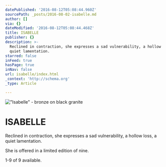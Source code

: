 ```yaml
---
datePublished: '2016-08-12T05:08:44.960Z'
sourcePath: _posts/2016-08-02-isabelle.md
author: []
via: {}
dateModified: '2016-08-12T05:08:44.468Z'
title: ISABELLE
publisher: {}
description: >-
  Reclined in contraction, she expresses a sad vulnerability, a hollow loss, a
  quiet lamentation.
starred: false
inFeed: true
hasPage: true
inNav: false
url: isabelle/index.html
_context: 'http://schema.org'
_type: Article

---
```

!["Isabelle" - bronze on black granite](https://s3-us-west-2.amazonaws.com/the-grid-img/p/33a6e4680138879126c26ededec06f067e0ac7bf.jpg)

# **ISABELLE**

Reclined in contraction, she expresses a sad vulnerability, a hollow loss, a quiet lamentation.

She is offered in a limited edition of nine.

1-9 of 9 available.